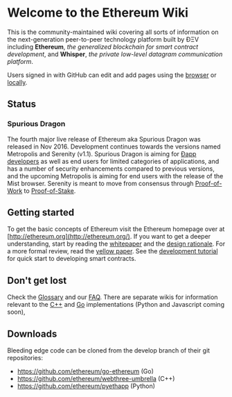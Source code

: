 # Welcome to the Ethereum Wiki


This is the community-maintained wiki covering all sorts of information on the next-generation peer-to-peer technology platform built by ÐΞV including **Ethereum**, _the generalized blockchain for smart contract development_, and **Whisper**, _the private low-level datagram communication platform_.

Users signed in with GitHub can edit and add pages using the [browser](https://help.github.com/articles/editing-wiki-pages-via-the-online-interface) or [locally](https://help.github.com/articles/adding-and-editing-wiki-pages-locally).

## Status

### Spurious Dragon

The fourth major live release of Ethereum aka Spurious Dragon was released in Nov 2016. Development continues towards the versions named Metropolis and Serenity (v1.1). Spurious Dragon is aiming for [Ðapp developers](https://github.com/ethereum/wiki/wiki/Dapp-Developer-Resources) as well as end users for limited categories of applications, and has a number of security enhancements compared to previous versions, and the upcoming Metropolis is aiming for end users with the release of the Mist browser. Serenity is meant to move from consensus through [Proof-of-Work](https://github.com/ethereum/wiki/wiki/Ethash) to [Proof-of-Stake](https://github.com/ethereum/wiki/wiki/Proof-of-Stake-FAQ).

## Getting started
To get the basic concepts of Ethereum visit the Ethereum homepage over at [http://ethereum.org](http://ethereum.org/). If you want to get a deeper understanding, start by reading the [whitepaper](https://github.com/ethereum/wiki/wiki/White-Paper) and the [design rationale](https://github.com/ethereum/wiki/wiki/Design-Rationale). For a more formal review, read the [yellow paper](http://gavwood.com/Paper.pdf). See the [development tutorial](https://github.com/ethereum/wiki/wiki/Ethereum-Development-Tutorial) for quick start to developing smart contracts.

## Don't get lost
Check the [Glossary](https://github.com/ethereum/wiki/wiki/Glossary) and our [FAQ](https://github.com/ethereum/wiki/wiki/FAQ). There are separate wikis for information relevant to the [C++](https://github.com/ethereum/webthree-umbrella/wiki) and [Go](https://github.com/ethereum/go-ethereum/wiki) implementations (Python and Javascript coming soon),

## Downloads
Bleeding edge code can be cloned from the develop branch of their git repositories:
- https://github.com/ethereum/go-ethereum (Go)
- https://github.com/ethereum/webthree-umbrella (C++)
- https://github.com/ethereum/pyethapp (Python)
